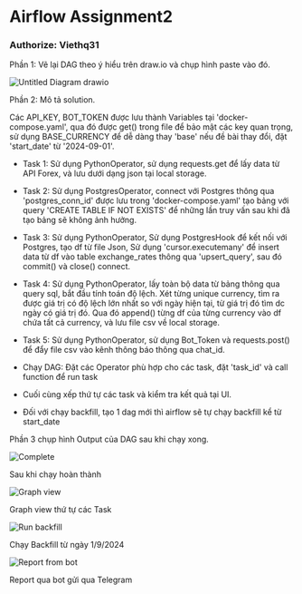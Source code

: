# Airflow Assignment2 #
### Authorize: Viethq31
Phần 1: Vẽ lại DAG theo ý hiểu trên draw.io và chụp hình paste vào đó.

![Untitled Diagram drawio](https://github.com/user-attachments/assets/aa26652c-1c8c-439a-bc8a-721bf0468dbb)

Phần 2: Mô tả solution.

Các API_KEY, BOT_TOKEN được lưu thành Variables tại 'docker-compose.yaml', qua đó được get() trong file để bảo mật các key quan trọng, sử dụng BASE_CURRENCY để dễ dàng thay 'base' nếu đề bài thay đổi, đặt 'start_date' từ '2024-09-01'.

- Task 1: Sử dụng PythonOperator, sử dụng requests.get để lấy data từ API Forex, và lưu dưới dạng json tại local storage. 

- Task 2: Sử dụng PostgresOperator, connect với Postgres thông qua 'postgres_conn_id' được lưu trong 'docker-compose.yaml' tạo bảng với query 'CREATE TABLE IF NOT EXISTS' để những lần truy vấn sau khi đã tạo bảng sẽ không ảnh hưởng.

- Task 3: Sử dụng PythonOperator, Sử dụng PostgresHook để kết nối với Postgres, tạo df từ file Json, Sử dụng 'cursor.executemany' để insert data từ df vào table exchange_rates thông qua 'upsert_query', sau đó commit() và close() connect.

- Task 4: Sử dụng PythonOperator, lấy toàn bộ data từ bảng thông qua query sql, bắt đầu tính toán độ lệch. Xét từng unique currency, tìm ra được giá trị có độ lệch lớn nhất so với ngày hiện tại, từ giá trị đó tìm dc ngày có giá trị đó. Qua đó append() từng df của từng currency vào df chứa tất cả currency, và lưu file csv về local storage.

- Task 5: Sử dụng PythonOperator, sử dụng Bot_Token và requests.post() để đẩy file csv vào kênh thông báo thông qua chat_id.

- Chạy DAG: Đặt các Operator phù hợp cho các task, đặt 'task_id' và call function để run task
- Cuối cùng xếp thứ tự các task và kiểm tra kết quả tại UI.

- Đối với chạy backfill, tạo 1 dag mới thì airflow sẽ tự chạy backfill kể từ start_date

Phần 3 chụp hình Output của DAG sau khi chạy xong.

![Complete](https://github.com/user-attachments/assets/b4a3f354-f1f7-4a97-80b8-8b9a1dc10608)

Sau khi chạy hoàn thành

![Graph view](https://github.com/user-attachments/assets/2ac3aa7c-c62b-49b3-a3f1-ff823d5cae8a)

Graph view thứ tự các Task 

![Run backfill](https://github.com/user-attachments/assets/0b77f692-b8ef-4a6a-bf69-4ce2fc591fe2)

Chạy Backfill từ ngày 1/9/2024

![Report from bot](https://github.com/user-attachments/assets/443203fc-a282-4226-9434-521748c9ac78)

Report qua bot gửi qua Telegram

